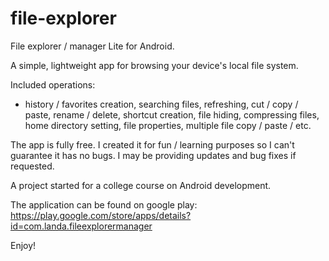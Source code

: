 # file-explorer
File explorer / manager Lite for Android.

A simple, lightweight app for browsing your device's local file system.

Included operations:
- history / favorites creation, searching files, refreshing, cut / copy / paste, rename / delete, shortcut creation, file hiding, compressing files, home directory setting, file properties, multiple file copy / paste / etc.

The app is fully free. I created it for fun / learning purposes so I can't guarantee it has no bugs. I may be providing updates and bug fixes if requested.

A project started for a college course on Android development.

The application can be found on google play: https://play.google.com/store/apps/details?id=com.landa.fileexplorermanager

Enjoy!
